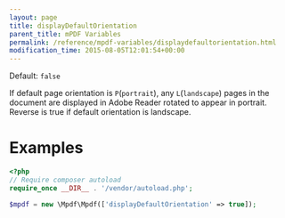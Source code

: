 ```yaml
---
layout: page
title: displayDefaultOrientation
parent_title: mPDF Variables
permalink: /reference/mpdf-variables/displaydefaultorientation.html
modification_time: 2015-08-05T12:01:54+00:00
---
```



Default: `false`

If default page orientation is `P`(`portrait`), any `L`(`landscape`) pages in the document are displayed in Adobe Reader 
rotated to appear in portrait. Reverse is true if default orientation is landscape.

# Examples

```php
<?php
// Require composer autoload
require_once __DIR__ . '/vendor/autoload.php';

$mpdf = new \Mpdf\Mpdf(['displayDefaultOrientation' => true]);

```


